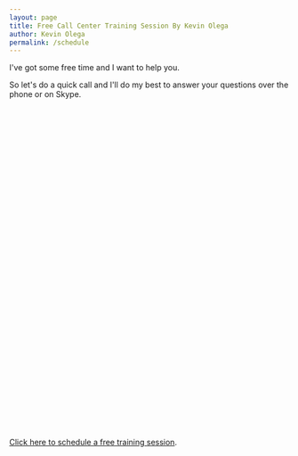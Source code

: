 ```yaml
---
layout: page
title: Free Call Center Training Session By Kevin Olega
author: Kevin Olega
permalink: /schedule
---
```

I've got some free time and I want to help you.

So let's do a quick call and I'll do my best to answer your questions over the phone or on Skype.

<!-- Calendly inline widget begin -->
<div class="calendly-inline-widget" data-url="https://calendly.com/kevinolegaservices/60min" style="min-width:320px;height:580px;"></div>
<script type="text/javascript" src="https://assets.calendly.com/assets/external/widget.js"></script>
<!-- Calendly inline widget end -->

[Click here to schedule a free training session](https://calendly.com/callcentertrainingtips/30min).